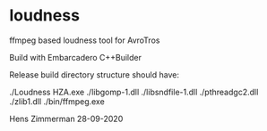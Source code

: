 # loudness
ffmpeg based loudness tool for AvroTros

Build with Embarcadero C++Builder

Release build directory structure should have:

./Loudness HZA.exe
./libgomp-1.dll
./libsndfile-1.dll
./pthreadgc2.dll
./zlib1.dll
./bin/ffmpeg.exe

Hens Zimmerman
28-09-2020
